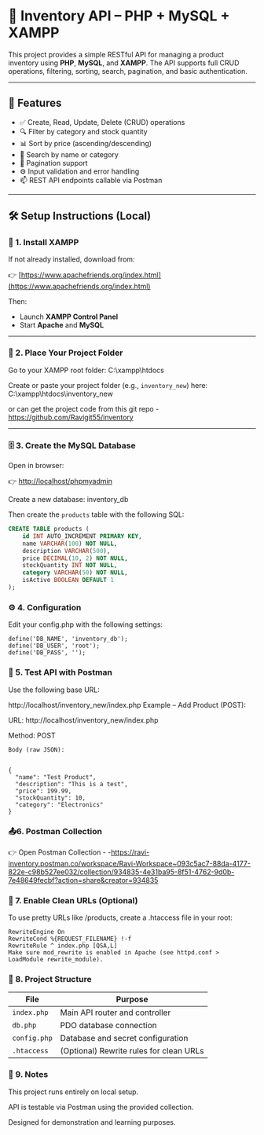 # 🧾 Inventory API – PHP + MySQL + XAMPP

This project provides a simple RESTful API for managing a product inventory using **PHP**, **MySQL**, and **XAMPP**. The API supports full CRUD operations, filtering, sorting, search, pagination, and basic authentication.

---

## 🚀 Features

- ✅ Create, Read, Update, Delete (CRUD) operations
- 🔍 Filter by category and stock quantity
- 📊 Sort by price (ascending/descending)
- 🔎 Search by name or category
- 📄 Pagination support
- ⚙️ Input validation and error handling
- 📫 REST API endpoints callable via Postman

---

## 🛠 Setup Instructions (Local)

### 🔧 1. Install XAMPP

If not already installed, download from:

👉 [https://www.apachefriends.org/index.html](https://www.apachefriends.org/index.html)

Then:

- Launch **XAMPP Control Panel**
- Start **Apache** and **MySQL**

---

### 📁 2. Place Your Project Folder

Go to your XAMPP root folder:
C:\xampp\htdocs



Create or paste your project folder (e.g., `inventory_new`) here:
C:\xampp\htdocs\inventory_new

or can get the project code from this git repo - https://github.com/Ravigit55/inventory

---

### 🗄 3. Create the MySQL Database

Open in browser:

👉 [http://localhost/phpmyadmin](http://localhost/phpmyadmin)

Create a new database:
inventory_db


Then create the `products` table with the following SQL:

```sql
CREATE TABLE products (
    id INT AUTO_INCREMENT PRIMARY KEY,
    name VARCHAR(100) NOT NULL,
    description VARCHAR(500),
    price DECIMAL(10, 2) NOT NULL,
    stockQuantity INT NOT NULL,
    category VARCHAR(50) NOT NULL,
    isActive BOOLEAN DEFAULT 1
);
```
### ⚙️ 4. Configuration
Edit your config.php with the following settings:

```define('DB_HOST', 'localhost');
define('DB_NAME', 'inventory_db');
define('DB_USER', 'root');
define('DB_PASS', '');
```

### 🧪 5. Test API with Postman
Use the following base URL:


http://localhost/inventory_new/index.php
Example – Add Product (POST):

URL: http://localhost/inventory_new/index.php

Method: POST
```
Body (raw JSON):


{
  "name": "Test Product",
  "description": "This is a test",
  "price": 199.99,
  "stockQuantity": 10,
  "category": "Electronics"
}

```
### 📤6. Postman Collection
👉 Open Postman Collection - -https://ravi-inventory.postman.co/workspace/Ravi-Workspace~093c5ac7-88da-4177-822e-c98b527ee032/collection/934835-4e31ba95-8f51-4762-9d0b-7e48649fecbf?action=share&creator=934835

### 🧩 7. Enable Clean URLs (Optional)
To use pretty URLs like /products, create a .htaccess file in your root:

```
RewriteEngine On
RewriteCond %{REQUEST_FILENAME} !-f
RewriteRule ^ index.php [QSA,L]
Make sure mod_rewrite is enabled in Apache (see httpd.conf > LoadModule rewrite_module).
```

### 📂 8. Project Structure
| File         | Purpose                                 |
| ------------ | --------------------------------------- |
| `index.php`  | Main API router and controller          |
| `db.php`     | PDO database connection                 |
| `config.php` | Database and secret configuration       |
| `.htaccess`  | (Optional) Rewrite rules for clean URLs |



### 📌 9. Notes
This project runs entirely on local setup.

API is testable via Postman using the provided collection.

Designed for demonstration and learning purposes.


